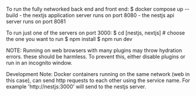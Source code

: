 To run the fully networked back end and front end: $ docker compose up --build
    - the nextjs application server runs on port 8080
    - the nestjs api server runs on port 8081

To run just one of the servers on port 3000:
    $ cd [nestjs, nextjs] # choose the one you want to run
    $ npm install
    $ npm run dev

NOTE: Running on web browsers with many plugins may throw hydration errors. these should be harmless. To prevent this, either disable plugins or run in an incognito window.


Development Note: Docker containers running on the same network (web in this case), can send http requests to each other using the service name. For example 'http://nestjs:3000' will send to the nestjs server.
